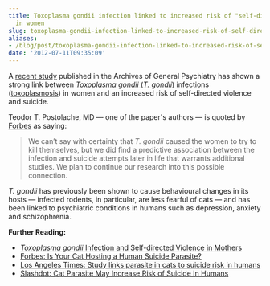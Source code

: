 ```yaml
---
title: Toxoplasma gondii infection linked to increased risk of "self-directed violence"
  in women
slug: toxoplasma-gondii-infection-linked-to-increased-risk-of-self-directed-violence-in-women
aliases:
- /blog/post/toxoplasma-gondii-infection-linked-to-increased-risk-of-self-directed-violence-in-women
date: '2012-07-11T09:35:09'
---
```


A [recent study](http://archpsyc.jamanetwork.com/article.aspx?articleid=1206779 "Toxoplasma gondii Infection and Self-directed Violence in Mothers") published in the Archives of General Psychiatry has shown a strong link between [*Toxoplasma gondii* (*T. gondii*)](http://en.wikipedia.org/wiki/Toxoplasma_gondii) infections ([toxoplasmosis](http://en.wikipedia.org/wiki/Toxoplasmosis)) in women and an increased risk of self-directed violence and suicide.

<!--more-->

Teodor T. Postolache, MD &mdash; one of the paper's authors &mdash; is quoted by [Forbes](http://www.forbes.com/sites/daviddisalvo/2012/07/05/is-your-cat-hosting-a-human-suicide-parasite/ "Is Your Cat Hosting a Human Suicide Parasite?") as saying:
> We can’t say with certainty that *T. gondii* caused the women to try to kill themselves, but we did find a predictive association between the infection and suicide attempts later in life that warrants additional studies. We plan to continue our research into this possible connection.

*T. gondii* has previously been shown to cause behavioural changes in its hosts &mdash; infected rodents, in particular, are less fearful of cats &mdash; and has been linked to psychiatric conditions in humans such as depression, anxiety and schizophrenia.

**Further Reading:**

* [*Toxoplasma gondii* Infection and Self-directed Violence in Mothers](http://archpsyc.jamanetwork.com/article.aspx?articleid=1206779)
* [Forbes: Is Your Cat Hosting a Human Suicide Parasite?](http://www.forbes.com/sites/daviddisalvo/2012/07/05/is-your-cat-hosting-a-human-suicide-parasite/)
* [Los Angeles Times: Study links parasite in cats to suicide risk in humans](http://www.latimes.com/news/science/la-sci-parasite-suicide-risk-20120707,0,6408832.story)
* [Slashdot: Cat Parasite May Increase Risk of Suicide In Humans](http://science.slashdot.org/story/12/07/08/215246/cat-parasite-may-increase-risk-of-suicide-in-humans)


